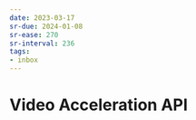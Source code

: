 ```yaml
---
date: 2023-03-17
sr-due: 2024-01-08
sr-ease: 270
sr-interval: 236
tags:
- inbox
---
```


# Video Acceleration API
